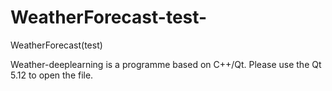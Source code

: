 # WeatherForecast-test-
WeatherForecast(test)

Weather-deeplearning is a programme based on C++/Qt. Please use the Qt 5.12 to open the file.
